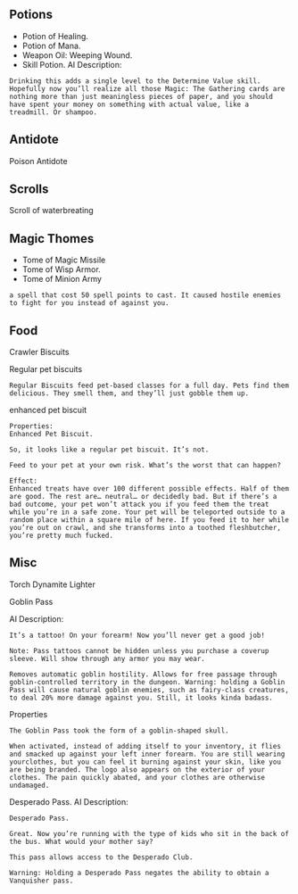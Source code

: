 ## Potions

- Potion of Healing.
- Potion of Mana.
- Weapon Oil: Weeping Wound.
- Skill Potion.
AI Description:
```
Drinking this adds a single level to the Determine Value skill. Hopefully now you’ll realize all those Magic: The Gathering cards are nothing more than just meaningless pieces of paper, and you should have spent your money on something with actual value, like a treadmill. Or shampoo.
```

## Antidote
Poison Antidote

## Scrolls
Scroll of waterbreating

## Magic Thomes
- Tome of Magic Missile
- Tome of Wisp Armor. 
- Tome of Minion Army
```
a spell that cost 50 spell points to cast. It caused hostile enemies to fight for you instead of against you.
```

## Food
Crawler Biscuits

Regular pet biscuits
```
Regular Biscuits feed pet-based classes for a full day. Pets find them delicious. They smell them, and they’ll just gobble them up.
```

enhanced pet biscuit
```
Properties:
Enhanced Pet Biscuit.

So, it looks like a regular pet biscuit. It’s not.

Feed to your pet at your own risk. What’s the worst that can happen?

Effect:
Enhanced treats have over 100 different possible effects. Half of them are good. The rest are… neutral… or decidedly bad. But if there’s a bad outcome, your pet won’t attack you if you feed them the treat while you’re in a safe zone. Your pet will be teleported outside to a random place within a square mile of here. If you feed it to her while you’re out on crawl, and she transforms into a toothed fleshbutcher, you’re pretty much fucked.
```

## Misc

Torch
Dynamite
Lighter

Goblin Pass

AI Description:
```
It’s a tattoo! On your forearm! Now you’ll never get a good job!

Note: Pass tattoos cannot be hidden unless you purchase a coverup sleeve. Will show through any armor you may wear.

Removes automatic goblin hostility. Allows for free passage through goblin-controlled territory in the dungeon. Warning: holding a Goblin Pass will cause natural goblin enemies, such as fairy-class creatures, to deal 20% more damage against you. Still, it looks kinda badass.
```

Properties
```
The Goblin Pass took the form of a goblin-shaped skull.

When activated, instead of adding itself to your inventory, it flies and smacked up against your left inner forearm. You are still wearing yourclothes, but you can feel it burning against your skin, like you are being branded. The logo also appears on the exterior of your clothes. The pain quickly abated, and your clothes are otherwise undamaged.
```

Desperado Pass.
AI Description:
```
Desperado Pass.

Great. Now you’re running with the type of kids who sit in the back of the bus. What would your mother say?

This pass allows access to the Desperado Club.

Warning: Holding a Desperado Pass negates the ability to obtain a Vanquisher pass.
```